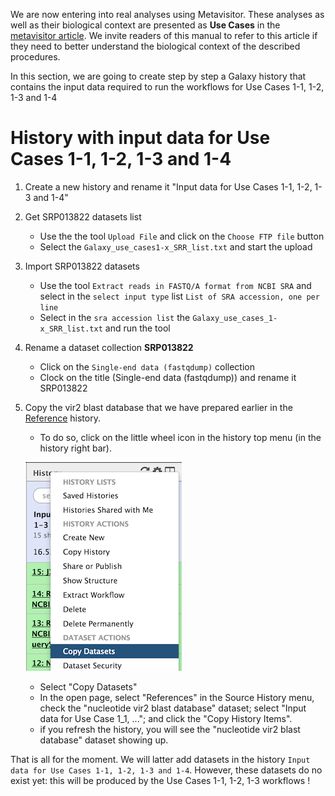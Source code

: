 We are now entering into real analyses using Metavisitor.
These analyses as well as their biological context are presented as **Use Cases** in the [metavisitor article](http://dx.doi.org/10.1101/048983). We invite readers of this manual to refer to this article if they need to better understand the biological context of the described procedures.

In this section, we are going to create step by step a Galaxy history that contains the input data required to run the workflows for Use Cases 1-1, 1-2, 1-3 and 1-4

# History with input data for Use Cases 1-1, 1-2, 1-3 and 1-4

1. Create a new history and rename it "Input data for Use Cases 1-1, 1-2, 1-3 and 1-4"
2. Get SRP013822 datasets list
    - Use the the tool `Upload File` and click on the `Choose FTP file` button
    - Select the `Galaxy_use_cases1-x_SRR_list.txt` and start the upload
3. Import SRP013822 datasets
    - Use the tool `Extract reads in FASTQ/A format from NCBI SRA` and select in the `select input type` list `List of SRA accession, one per line`
    - Select in the `sra accession list` the `Galaxy_use_cases_1-x_SRR_list.txt` and run the tool
4. Rename a dataset collection **SRP013822**
    - Click on the `Single-end data (fastqdump)` collection
    - Clock on the title (Single-end data (fastqdump)) and rename it SRP013822

5. Copy the vir2 blast database that we have prepared earlier in the [Reference](metavisitor_configure_references.md#3-prepare-blast-databases) history.
    - To do so, click on the little wheel icon in the history top menu (in the history right bar).

    ![copydataset](images/copydataset.png)

    - Select "Copy Datasets"
    - In the open page, select "References" in the Source History menu, check the "nucleotide vir2 blast database" dataset; select "Input data for Use Case 1_1, ..."; and click the "Copy History Items".
    - if you refresh the history, you will see the "nucleotide vir2 blast database" dataset showing up.

That is all for the moment. We will latter add datasets in the history `Input data for Use Cases 1-1, 1-2, 1-3 and 1-4`. However, these datasets do no exist yet: this will be produced by the Use Cases 1-1, 1-2, 1-3 workflows !

